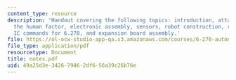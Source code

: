 ```yaml
---
content_type: resource
description: 'Handout covering the following topics: introduction, attack of the drones,
  the human factor, electronic assembly, sensors, robot construction, robot control,
  IC commands for 6.270, and expansion board assembly.'
file: https://ol-ocw-studio-app-qa.s3.amazonaws.com/courses/6-270-autonomous-robot-design-competition-january-iap-2005/49a25d3e342679462df656a39c26b76e_notes.pdf
file_type: application/pdf
resourcetype: Document
title: notes.pdf
uid: 49a25d3e-3426-7946-2df6-56a39c26b76e
---
```

